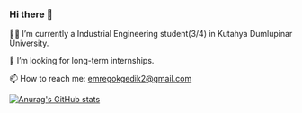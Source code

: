 ### Hi there 👋

<!--
**Tequlas/tequlas** is a ✨ _special_ ✨ repository because its `README.md` (this file) appears on your GitHub profile.

Here are some ideas to get you started:

- 🔭 I’m currently working on ...
- 🌱 I’m currently learning ...
- 👯 I’m looking to collaborate on ...
- 🤔 I’m looking for help with ...
- 💬 Ask me about ...
- 📫 How to reach me: ...
- 😄 Pronouns: ...
- ⚡ Fun fact: ...
-->
👨‍🎓 I’m currently a Industrial Engineering student(3/4) in Kutahya Dumlupinar University.

🚨 I’m looking for long-term internships.

📫 How to reach me: emregokgedik2@gmail.com

[![Anurag's GitHub stats](https://github-readme-stats.vercel.app/api?username=tequlas)](https://github.com/anuraghazra/github-readme-stats)
